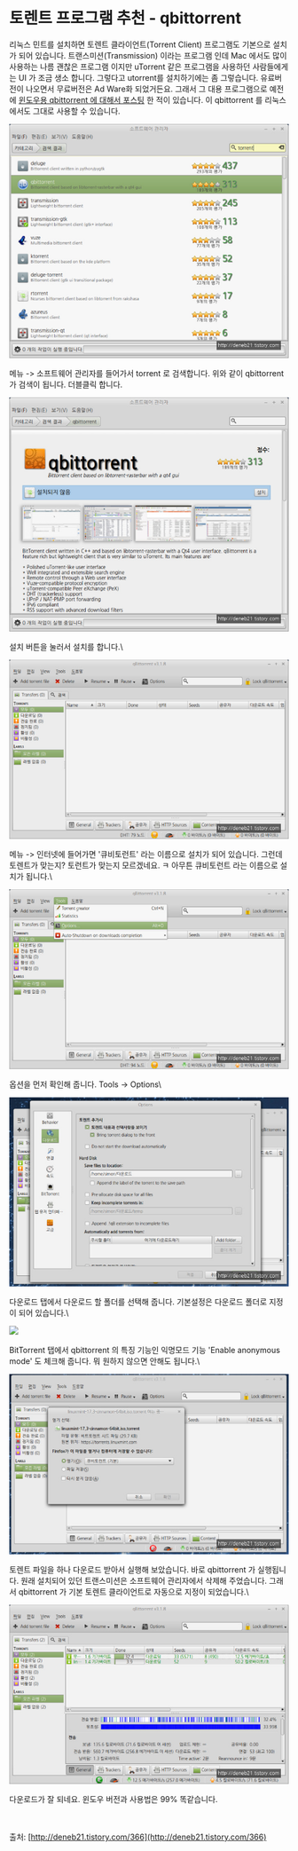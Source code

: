 # 토렌트 프로그램 추천 - qbittorrent

리눅스 민트를 설치하면 토렌트 클라이언트(Torrent Client) 프로그램도 기본으로 설치가 되어 있습니다. 트랜스미션(Transmission) 이라는 프로그램 인데 Mac 에서도 많이 사용하는 나름 괜찮은 프로그램 이지만 uTorrent 같은 프로그램을 사용하던 사람들에게는 UI 가 조금 생소 합니다. 그렇다고 utorrent를 설치하기에는 좀 그렇습니다. 유료버전이 나오면서 무료버전은 Ad Ware화 되었거든요. 그래서 그 대용 프로그램으로 예전에 [윈도우용 qbittorrent 에 대해서 포스팅](http://deneb21.tistory.com/303) 한 적이 있습니다. 이 qbittorrent 를 리눅스에서도 그대로 사용할 수 있습니다.

![](<../.gitbook/assets/1 (1).jpg>)

메뉴 -> 소프트웨어 관리자를 들어가서 torrent 로 검색합니다. 위와 같이 qbittorrent 가 검색이 됩니다. 더블클릭 합니다.

![](../.gitbook/assets/1.jpg)

설치 버튼을 눌러서 설치를 합니다.\


![](../.gitbook/assets/3.jpg)

메뉴 -> 인터넷에 들어가면 '큐비토런트' 라는 이름으로 설치가 되어 있습니다. 그런데 토렌트가 맞는지? 토런트가 맞는지 모르겠네요. ㅋ  아무튼 큐비토런트 라는 이름으로 설치가 됩니다.\


![](<../.gitbook/assets/4 (1).jpg>)

옵션을 먼저 확인해 줍니다. Tools -> Options\


![](<../.gitbook/assets/6 (1).jpg>)

다운로드 탭에서 다운로드 할 폴더를 선택해 줍니다. 기본설정은 다운로드 폴더로 지정이 되어 있습니다.\


![](../.gitbook/assets/7.jpg)

BitTorrent 탭에서 qbittorrent 의 특징 기능인 익명모드 기능 'Enable anonymous mode' 도 체크해 줍니다. 뭐 원하지 않으면 안해도 됩니다.\


![](<../.gitbook/assets/21220D345756C1B107 (1).jpeg>)

토렌트 파일을 하나 다운로드 받아서 실행해 보았습니다. 바로 qbittorrent 가 실행됩니다. 원래 설치되어 있던 트랜스미션은 소프트웨어 관리자에서 삭제해 주었습니다. 그래서 qbittorrent 가 기본 토렌트 클라이언트로 자동으로 지정이 되었습니다.\


![](../.gitbook/assets/254B76495756C1B529.jpeg)

다운로드가 잘 되네요. 윈도우 버전과 사용법은 99% 똑같습니다.

\
\
출처: [http://deneb21.tistory.com/366](http://deneb21.tistory.com/366)
